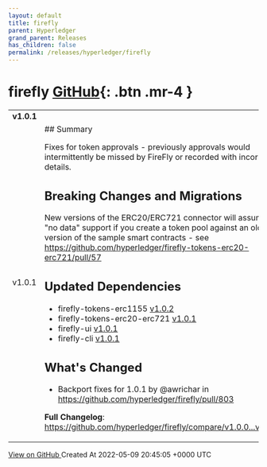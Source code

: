 ```yaml
---
layout: default
title: firefly
parent: Hyperledger
grand_parent: Releases
has_children: false
permalink: /releases/hyperledger/firefly
---
```


# firefly <span class="fs-3 right-align">[GitHub](https://github.com/hyperledger/firefly){: .btn .mr-4 }</span>


<div>
    <table>
        <tr>
            <td colspan="2">
                <b>
                    v1.0.1
                </b>
            </td>
        </tr>
        <tr>
            <td>
                <span class="chip">
                    v1.0.1
                </span>
            </td>
            <td>
                ## Summary

Fixes for token approvals - previously approvals would intermittently be missed by FireFly or recorded with incorrect details.

## Breaking Changes and Migrations

New versions of the ERC20/ERC721 connector will assume "no data" support if you create a token pool against an older version of the sample smart contracts - see https://github.com/hyperledger/firefly-tokens-erc20-erc721/pull/57

## Updated Dependencies

* firefly-tokens-erc1155 [v1.0.2](https://github.com/hyperledger/firefly-tokens-erc1155/releases/tag/v1.0.2)
* firefly-tokens-erc20-erc721 [v1.0.1](https://github.com/hyperledger/firefly-tokens-erc20-erc721/releases/tag/v1.0.1)
* firefly-ui [v1.0.1](https://github.com/hyperledger/firefly-ui/releases/tag/v1.0.1)
* firefly-cli [v1.0.1](https://github.com/hyperledger/firefly-cli/releases/tag/v1.0.1)

## What's Changed
* Backport fixes for 1.0.1 by @awrichar in https://github.com/hyperledger/firefly/pull/803

**Full Changelog**: https://github.com/hyperledger/firefly/compare/v1.0.0...v1.0.1
            </td>
        </tr>
    </table>
    <a href="https://github.com/hyperledger/firefly/releases/tag/v1.0.1" class=".btn">
        View on GitHub
    </a>
    <span class="right-align">
        Created At 2022-05-09 20:45:05 +0000 UTC
    </span>
</div>

